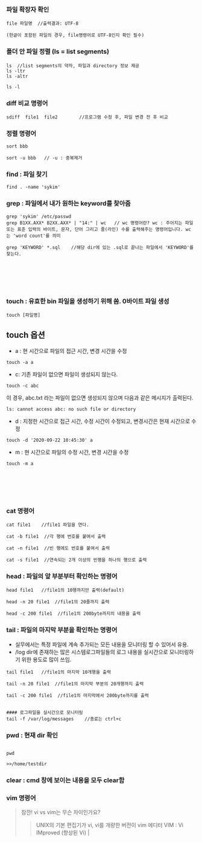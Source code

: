 ### 파일 확장자 확인
~~~console
file 파일명  //출력결과: UTF-8  

(한글이 포함된 파일의 경우, file명령어로 UTF-8인지 확인 필수)    
~~~

### 폴더 안 파일 정렬 (ls = list segments)
~~~console
ls  //list segments의 약자, 파일과 directory 정보 제공  
ls -ltr
ls -altr

ls -l
~~~

### diff 비교 명령어
~~~console
sdiff  file1  file2        //프로그램 수정 후, 파일 변경 전 후 비교
~~~

### 정렬 명령어
~~~console
sort bbb

sort -u bbb   // -u : 중복제거
~~~


### find : 파일 찾기
~~~console
find . -name 'sykim'
~~~


### grep : 파일에서 내가 원하는 keyword를 찾아줌
~~~console
grep 'sykim' /etc/passwd
grep B1XX.AXX* B2XX.AXX* | "14:" | wc   // wc 명령어란? wc : 주어지는 파일 또는 표준 입력의 바이트, 문자, 단어 그리고 줄(라인) 수를 출력해주는 명령어입니다. wc 는 'word count'를 의미

grep 'KEYWORD' *.sql    //해당 dir에 있는 .sql로 끝나는 파일에서 'KEYWORD'를 찾는다.
~~~


<br/><br/><br/><br/>
### touch : 유효한 bin 파일을 생성하기 위해 씀. 0바이트 파일 생성
~~~console
touch [파일명]
~~~
## touch 옵션 #
- a : 현 시간으로 파일의 접근 시간, 변경 시간을 수정
~~~console 
touch -a a
~~~

- c: 기존 파일이 없으면 파일이 생성되지 않는다.
~~~consloe
touch -c abc
~~~
이 경우, abc.txt 라는 파일이 없으면 생성되지 않으며 다음과 같은 메시지가 출력된다.
~~~
ls: cannot access abc: no such file or directory
~~~


- d : 지정한 시간으로 접근 시간, 수정 시간이 수정되고, 변경시간은 현재 시간으로 수정
~~~consloe
touch -d '2020-09-22 10:45:30' a
~~~


- m : 현 시간으로 파일의 수정 시간, 변경 시간을 수정
~~~consloe
touch -m a
~~~~
<br/><br/><br/><br/>

### cat 명령어 
~~~consloe
cat file1    //file1 파일을 연다.

cat -b file1  //각 행에 번호를 붙여서 출력

cat -n file1  //빈 행에도 번호를 붙여서 출력

cat -s file1  //연속되는 2개 이상의 빈행을 하나의 행으로 출력
~~~


### head : 파일의 앞 부분부터 확인하는 명령어 
~~~consloe
head file1   //file1의 10행까지만 출력(default)

head -n 20 file1  //file1의 20줄까지 출력

head -c 200 file1  //file1의 200byte까지의 내용을 출력
~~~


### tail : 파일의 마지막 부분을 확인하는 명령어
- 실무에서는 특정 파일에 계속 추가되는 모든 내용을 모니터링 할 수 있어서 유용.
- /log dir에 존재하는 많은 시스템로그파일들의 로그 내용을 실시간으로 모니터링하기 위한 용도로 많이 쓰임.
~~~consloe
tail file1   //file1의 마지막 10개행을 출력

tail -n 20 file1  //file1의 마지막 부분의 20개행까지 출력

tail -c 200 file1  //file1의 마지막에서 200byte까지를 출력


#### 로그파일을 실시간으로 모니터링
tail -f /var/log/messages    //종료는 ctrl+c

~~~


### pwd : 현재 dir 확인
~~~console

pwd 

>>/home/testdir

~~~


### clear : cmd 창에 보이는 내용을 모두 clear함

###
### vim 명령어

> 잠깐! vi vs vim는 무슨 차이인가요?
>> UNIX의 기본 편집기가 vi, vi를 개량한 버전이 vim 에디터
>> VIM : Vi IMproved (향상된 Vi)
| 
